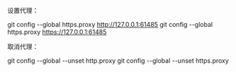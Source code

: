 设置代理：

git config --global https.proxy http://127.0.0.1:61485
git config --global https.proxy https://127.0.0.1:61485

取消代理：

git config --global --unset http.proxy
git config --global --unset https.proxy